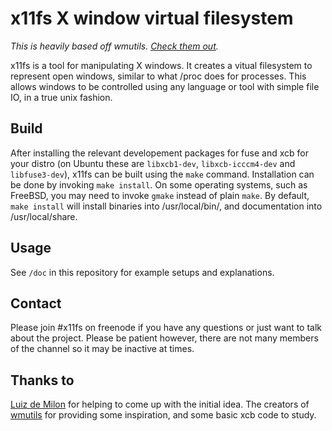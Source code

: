 x11fs X window virtual filesystem
=================================

*This is heavily based off wmutils. [Check them out](https://github.com/wmutils).*

x11fs is a tool for manipulating X windows.
It creates a vitual filesystem to represent open windows, similar to what /proc does for processes.
This allows windows to be controlled using any language or tool with simple file IO, in a true unix fashion.


Build
-----

After installing the relevant developement packages for fuse and xcb for your distro (on Ubuntu these are `libxcb1-dev`, `libxcb-icccm4-dev` and `libfuse3-dev`), x11fs can be built using the `make` command.
Installation can be done by invoking `make install`.
On some operating systems, such as FreeBSD, you may need to invoke `gmake` instead of plain `make`.
By default, `make install` will install binaries into /usr/local/bin/, and documentation into /usr/local/share.

Usage
-----

See `/doc` in this repository for example setups and explanations.

Contact
-------

Please join #x11fs on freenode if you have any questions or just want to talk about the project. Please be patient however, there are not many members of the channel so it may be inactive at times.

Thanks to
---------

[Luiz de Milon](https://github.com/kori) for helping to come up with the initial idea.
The creators of [wmutils](https://github.com/wmutils) for providing some inspiration, and some basic xcb code to study.
